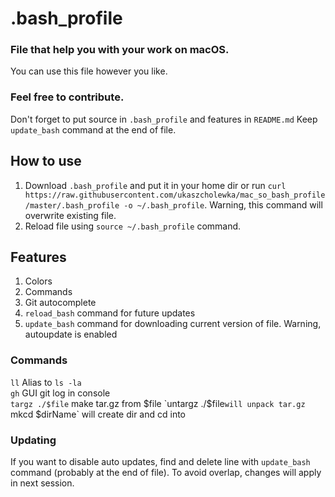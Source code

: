 # .bash_profile
### File that help you with your work on macOS.
You can use this file however you like.

### Feel free to contribute.
Don't forget to put source in `.bash_profile` and features in `README.md`  Keep `update_bash` command at the end of file.

## How to use
1. Download `.bash_profile` and put it in your home dir or run  `curl https://raw.githubusercontent.com/ukaszcholewka/mac_so_bash_profile/master/.bash_profile -o ~/.bash_profile`. Warning, this command will overwrite existing file.
2. Reload file using `source ~/.bash_profile` command.

## Features
1. Colors
2. Commands
3. Git autocomplete
4. `reload_bash` command for future updates
5. `update_bash` command for downloading current version of file. Warning, autoupdate is enabled

### Commands
`ll` Alias to `ls -la`  
`gh` GUI git log in console  
`targz ./$file` make tar.gz from $file  
`untargz ./$file` will unpack tar.gz  
`mkcd $dirName` will create dir and cd into  


### Updating
If you want to disable auto updates, find and delete line with `update_bash` command (probably at the end of file). To avoid overlap, changes will apply in next session.
